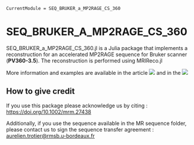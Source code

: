 ```@meta
CurrentModule = SEQ_BRUKER_a_MP2RAGE_CS_360
```

# SEQ\_BRUKER\_A\_MP2RAGE\_CS\_360

SEQ_BRUKER_a_MP2RAGE_CS_360.jl is a Julia package that implements a reconstruction for an accelerated MP2RAGE sequence for Bruker scanner (**PV360-3.5**). 
The reconstruction is performed using MRIReco.jl 

More information and examples are available in the article [![][paper-img]][paper-url] and in the  [![][docs-img]][docs-url]

## How to give credit

If you use this package please acknowledge us by citing : https://doi.org/10.1002/mrm.27438

Additionally, if you use the sequence available in the MR sequence folder, please contact us to sign the sequence transfer agreement : aurelien.trotier@rmsb.u-bordeaux.fr


[docs-img]: https://img.shields.io/badge/docs-latest%20release-blue.svg
[docs-url]: https://crmsb.github.io/SEQ_BRUKER_a_MP2RAGE_CS_360/dev/

[paper-img]: https://img.shields.io/badge/doi-10.1002/mrm.27438-blue.svg
[paper-url]: https://doi.org/10.1002/mrm.27438